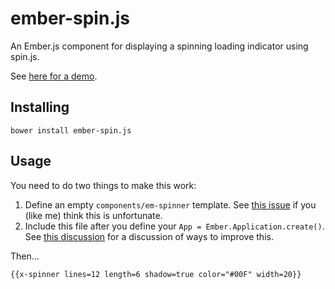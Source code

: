 # ember-spin.js

An Ember.js component for displaying a spinning loading indicator using spin.js.

See [here for a demo](http://aexmachina.github.io/ember-spin.js/).

## Installing

    bower install ember-spin.js

## Usage

You need to do two things to make this work:

1. Define an empty `components/em-spinner` template. See [this issue](https://github.com/emberjs/ember.js/issues/3231)
  if you (like me) think this is unfortunate.
2. Include this file after you define your `App = Ember.Application.create()`.
  See [this discussion](http://discuss.emberjs.com/t/combining-component-logic-and-template-together-in-single-file/2879/10)
  for a discussion of ways to improve this.

Then...

    {{x-spinner lines=12 length=6 shadow=true color="#00F" width=20}}

